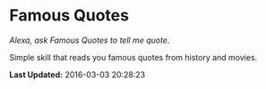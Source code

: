 # Famous Quotes
*Alexa, ask Famous Quotes to tell me quote.*

Simple skill that reads you famous quotes from history and movies.

**Last Updated:** 2016-03-03 20:28:23